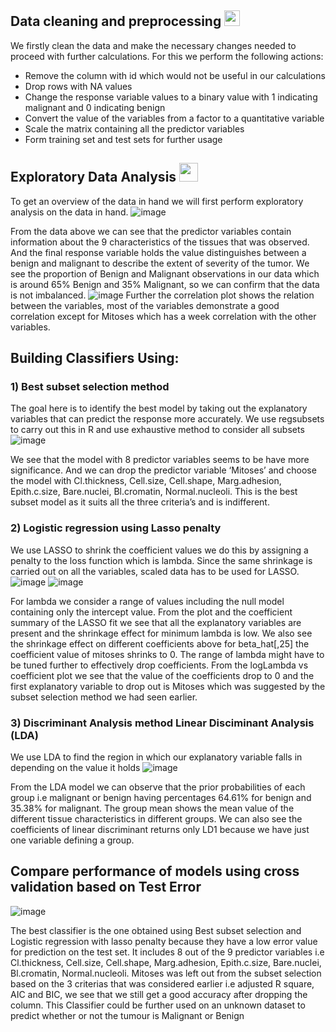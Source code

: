 ## Data cleaning and preprocessing <img src="https://github.com/paul2596/breast_cancer_classifier_nov_2022/assets/71576923/836e4a63-e459-4edc-9e64-6cb63947d88d" width="25" height="25">
We firstly clean the data and make the necessary changes needed to proceed with further calculations. 
For this we perform the following actions:
* Remove the column with id which would not be useful in our calculations
* Drop rows with NA values
* Change the response variable values to a binary value with 1 indicating malignant and 0 indicating
benign
* Convert the value of the variables from a factor to a quantitative variable
* Scale the matrix containing all the predictor variables
* Form training set and test sets for further usage


## Exploratory Data Analysis <img src="https://github.com/paul2596/breast_cancer_classifier_nov_2022/assets/71576923/0925ce60-3e61-4726-9bd0-6653955ba416" width="30" height="30">

To get an overview of the data in hand we will first perform exploratory analysis on the data in hand.
![image](https://github.com/paul2596/breast_cancer_classifier/assets/71576923/d1cdf713-b762-4d89-a6b9-c6f1cdc719ad)

From the data above we can see that the predictor variables contain information about the 9 characteristics of the tissues that was observed. And the final response variable holds the value distinguishes between a
benign and malignant to describe the extent of severity of the tumor. We see the proportion of Benign and Malignant observations in our data which is around 65% Benign and 35% Malignant, so we can confirm that the data is not imbalanced. 
![image](https://github.com/paul2596/breast_cancer_classifier/assets/71576923/bc5725e8-ec5c-4bd0-b461-6790dbb31d5d)
Further the correlation plot shows the relation between the variables, most of the variables demonstrate a good correlation except for Mitoses which has a week correlation with the
other variables.


## Building Classifiers Using:
### 1) Best subset selection method
The goal here is to identify the best model by taking out the explanatory variables that can predict the
response more accurately. We use regsubsets to carry out this in R and use exhaustive method to consider
all subsets
![image](https://github.com/paul2596/breast_cancer_classifier/assets/71576923/b5382811-aecb-4483-8414-af93760d3bc0)

We see that the model with 8 predictor variables seems to be have more significance. And we can drop the
predictor variable ‘Mitoses’ and choose the model with Cl.thickness, Cell.size, Cell.shape, Marg.adhesion,
Epith.c.size, Bare.nuclei, Bl.cromatin, Normal.nucleoli. This is the best subset model as it suits all the three
criteria’s and is indifferent.

### 2) Logistic regression using Lasso penalty
We use LASSO to shrink the coefficient values we do this by assigning a penalty to the loss function which is
lambda. Since the same shrinkage is carried out on all the variables, scaled data has to be used for LASSO.
![image](https://github.com/paul2596/breast_cancer_classifier/assets/71576923/188269fc-eb89-4404-a32c-da0c4b0c1a97)
![image](https://github.com/paul2596/breast_cancer_classifier/assets/71576923/4616dec1-ca3b-4124-b076-dc9e013304c0)


For lambda we consider a range of values including the null model containing only the intercept value. From
the plot and the coefficient summary of the LASSO fit we see that all the explanatory variables are present
and the shrinkage effect for minimum lambda is low. We also see the shrinkage effect on different coefficients
above for beta_hat[,25] the coefficient value of mitoses shrinks to 0. The range of lambda might have to be
tuned further to effectively drop coefficients. From the logLambda vs coefficient plot we see that the value
of the coefficients drop to 0 and the first explanatory variable to drop out is Mitoses which was suggested
by the subset selection method we had seen earlier.


### 3) Discriminant Analysis method Linear Disciminant Analysis (LDA)
We use LDA to find the region in which our explanatory variable falls in depending on the value it holds
![image](https://github.com/paul2596/breast_cancer_classifier/assets/71576923/ea823f9b-6a1f-4fac-a71d-efdfb63ba9ce)

From the LDA model we can observe that the prior probabilities of each group i.e malignant or benign
having percentages 64.61% for benign and 35.38% for malignant. The group mean shows the mean value of
the different tissue characteristics in different groups. We can also see the coefficients of linear discriminant
returns only LD1 because we have just one variable defining a group.


## Compare performance of models using cross validation based on Test Error

![image](https://github.com/paul2596/breast_cancer_classifier/assets/71576923/37534612-9553-41ee-b2e9-44b5f4148b32)

The best classifier is the one obtained using Best subset selection and Logistic regression with lasso penalty
because they have a low error value for prediction on the test set. It includes 8 out of the 9 predictor variables
i.e Cl.thickness, Cell.size, Cell.shape, Marg.adhesion, Epith.c.size, Bare.nuclei, Bl.cromatin, Normal.nucleoli.
Mitoses was left out from the subset selection based on the 3 criterias that was considered earlier i.e adjusted
R square, AIC and BIC, we see that we still get a good accuracy after dropping the column. This Classifier
could be further used on an unknown dataset to predict whether or not the tumour is Malignant or Benign
